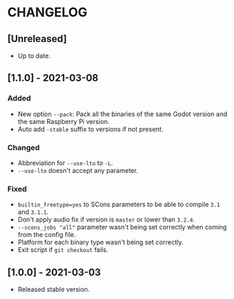 # CHANGELOG

## [Unreleased]

* Up to date.

## [1.1.0] - 2021-03-08

### Added

- New option `--pack`: Pack all the binaries of the same Godot version and the same Raspberry Pi version.
- Auto add `-stable` suffix to versions if not present.

### Changed

- Abbreviation for `--use-lto` to `-L`.
- `--use-lto` doesn't accept any parameter.

### Fixed

- `builtin_freetype=yes` to SCons parameters to be able to compile `3.1` and `3.1.1`.
- Don't apply audio fix if version is `master` or lower than `3.2.4`.
- `--scons_jobs "all"` parameter wasn't being set correctly when coming from the config file.
- Platform for each binary type wasn't being set correctly.
- Exit script if `git checkout` fails.

## [1.0.0] - 2021-03-03

- Released stable version.
